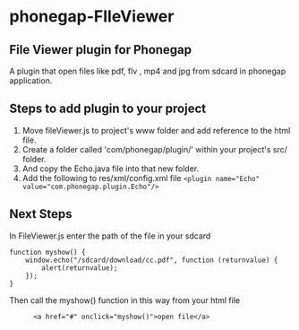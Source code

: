 phonegap-FIleViewer
===================
## File Viewer plugin for Phonegap ##
A plugin that open files like pdf, flv , mp4 and jpg from sdcard in phonegap application.

## Steps to add plugin to your project ##
1. Move fileViewer.js to project's www folder and add reference to the html file. 
2. Create a folder called 'com/phonegap/plugin/' within your project's src/ folder.
3. And copy the Echo.java file into that new folder.
4. Add the following to res/xml/config.xml file `<plugin name="Echo" value="com.phonegap.plugin.Echo"/>`

## Next Steps ##

In FileViewer.js enter the path of the file in your sdcard

    function myshow() {
        window.echo("/sdcard/download/cc.pdf", function (returnvalue) {
            alert(returnvalue); 
        });
    }


Then call the myshow() function in this way from your html file

          <a href="#" onclick="myshow()">open file</a>

  
